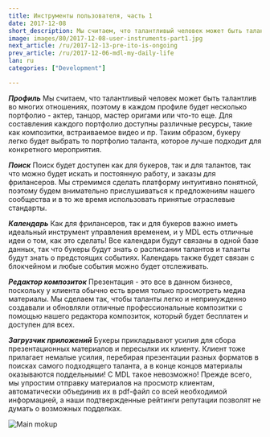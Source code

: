 ```yaml
---
title: Инструменты пользователя, часть 1
date: 2017-12-08
short_description: Мы считаем, что талантливый человек может быть талантлив во многих отношениях, поэтому в каждом профиле будет несколько портфолио
image: images/80/2017-12-08-user-instruments-part1.jpg
next_article: /ru/2017-12-13-pre-ito-is-ongoing
prev_article: /ru/2017-12-06-mdl-my-daily-life
lan: ru
categories: ["Development"]

---
```


***Профиль***
Мы считаем, что талантливый человек может быть талантлив во многих отношениях, поэтому в каждом профиле будет несколько портфолио - актер, танцор, мастер оригами или что-то еще. Для составления каждого портфолио доступны различные ресурсы, такие как композитки, встраиваемое видео и пр. Таким образом, букеру легко будет выбрать то портфолио таланта, которое лучше подходит для конкретного мероприятия.

***Поиск***
Поиск будет доступен как для букеров, так и для талантов, так что можно будет искать и постоянную работу, и заказы для фрилансеров. Мы стремимся сделать платформу интуитивно понятной, поэтому будем внимательно прислушиваться к предложениям нашего сообщества и в то же время использовать принятые отраслевые стандарты.

***Календарь***
Как для фрилансеров, так и для букеров важно иметь идеальный инструмент управления временем, и у MDL есть отличные идеи о том, как это сделать! Все календари будут связаны в одной базе данных, так что букеры будут знать о расписании талантов и таланты будут знать о предстоящих событиях. Календарь также будет связан с блокчейном и любые события можно будет отслеживать.

***Редактор композиток***
Презентация - это все в данном бизнесе, поскольку у клиента обычно есть время только просмотреть медиа материалы. Мы сделаем так, чтобы таланты легко и непринужденно создавали и обновляли отличные профессиональные композитки с помощью нашего редактора композиток, который будет бесплатен и доступен для всех.

***Загрузчик приложений***
Букеры прикладывают усилия для сбора презентационных материалов и пересылки их клиенту. Клиент тоже прилагает немалые усилия, перебирая презентации разных форматов в поисках самого подходящего таланта, а в конце концов материалы оказываются поддельными! С MDL такое невозможно! Прежде всего, мы упростим отправку материалов на просмотр клиентам, автоматически объединив их в pdf-файл со всей необходимой информацией, а наши подтвержденные рейтинги репутации позволят не думать о возможных подделках.


![Main mokup](https://gateway.ipfs.io/ipfs/QmVy4G5JewzqyEkLa2XTsNxmHaKx1Az5JQ7g348xZncvHU/main%20mokup.jpg)
